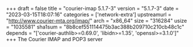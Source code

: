+++
draft = false
title = "courier-imap 5.1.7-3"
version = "5.1.7-3"
date = "2023-03-15T18:07:16"
categories = ['network-extra']
upstreamurl = "http://www.courier-mta.org/imap/"
arch = "x86_64"
size = "316284"
usize = "1035581"
sha1sum = "8b8cef551114475b3ac388b209710c210cb48c1c"
depends = "['courier-authlib>=0.69.0', 'libidn>=1.35', 'openssl>=3.1.0']"
+++
The Courier IMAP and POP3 server